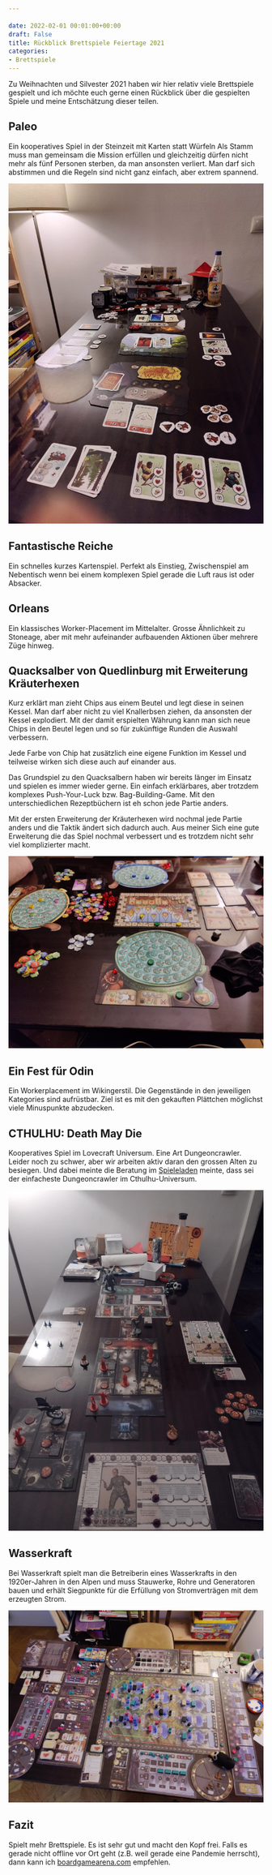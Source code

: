 ```yaml
---

date: 2022-02-01 00:01:00+00:00
draft: False
title: Rückblick Brettspiele Feiertage 2021
categories:
- Brettspiele
---
```


Zu Weihnachten und Silvester 2021 haben wir hier relativ viele Brettspiele
gespielt und ich möchte euch gerne einen Rückblick über die gespielten Spiele
und meine Entschätzung dieser teilen.

## Paleo

Ein kooperatives Spiel in der Steinzeit mit Karten statt Würfeln Als Stamm muss
man gemeinsam die Mission erfüllen und gleichzeitig dürfen nicht mehr als fünf
Personen sterben, da man ansonsten verliert. Man darf sich abstimmen und die
Regeln sind nicht ganz einfach, aber extrem spannend.

![Paleo](paleo.jpg)

## Fantastische Reiche

Ein schnelles kurzes Kartenspiel. Perfekt als Einstieg, Zwischenspiel am
Nebentisch wenn bei einem komplexen Spiel gerade die Luft raus ist oder
Absacker.

## Orleans

Ein klassisches Worker-Placement im Mittelalter. Grosse Ähnlichkeit zu
Stoneage, aber mit mehr aufeinander aufbauenden Aktionen über mehrere Züge
hinweg.

## Quacksalber von Quedlinburg mit Erweiterung Kräuterhexen

Kurz erklärt man zieht Chips aus einem Beutel und legt diese in seinen Kessel.
Man darf aber nicht zu viel Knallerbsen ziehen, da ansonsten der Kessel
explodiert. Mit der damit erspielten Währung kann man sich neue Chips in den
Beutel legen und so für zukünftige Runden die Auswahl verbessern.

Jede Farbe von Chip hat zusätzlich eine eigene Funktion im Kessel und teilweise
wirken sich diese auch auf einander aus.

Das Grundspiel zu den Quacksalbern haben wir bereits länger im Einsatz und
spielen es immer wieder gerne. Ein einfach erklärbares, aber trotzdem komplexes
Push-Your-Luck bzw. Bag-Building-Game. Mit den unterschiedlichen Rezeptbüchern
ist eh schon jede Partie anders.

Mit der ersten Erweiterung der Kräuterhexen wird nochmal jede Partie anders und
die Taktik ändert sich dadurch auch. Aus meiner Sich eine gute Erweiterung die
das Spiel nochmal verbessert und es trotzdem nicht sehr viel komplizierter
macht.

![Quacksalber von Quedlinburg](quacksalber.jpg)

## Ein Fest für Odin

Ein Workerplacement im Wikingerstil. Die Gegenstände in den jeweiligen
Kategories sind aufrüstbar. Ziel ist es mit den gekauften Plättchen möglichst
viele Minuspunkte abzudecken.

## CTHULHU: Death May Die

Kooperatives Spiel im Lovecraft Universum. Eine Art Dungeoncrawler. Leider noch
zu schwer, aber wir arbeiten aktiv daran den grossen Alten zu besiegen. Und
dabei meinte die Beratung im [Spieleladen](https://www.sirengames.at/) meinte,
dass sei der einfacheste Dungeoncrawler im Cthulhu-Universum.

![Cthulhu](cthulhu.jpg)

## Wasserkraft

Bei Wasserkraft spielt man die Betreiberin eines Wasserkrafts in den
1920er-Jahren in den Alpen und muss Stauwerke, Rohre und Generatoren bauen und
erhält Siegpunkte für die Erfüllung von Stromverträgen mit dem erzeugten Strom.

![Wasserkraft](wasserkraft.jpg)

## Fazit

Spielt mehr Brettspiele. Es ist sehr gut und macht den Kopf frei. Falls es
gerade nicht offline vor Ort geht (z.B. weil gerade eine Pandemie herrscht),
dann kann ich [boardgamearena.com](https://boardgamearena.com) empfehlen.
